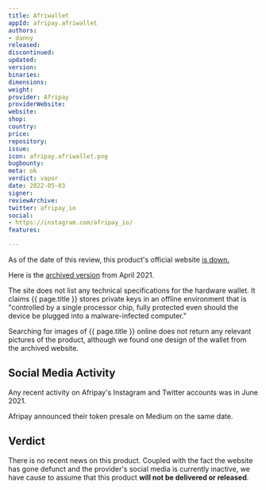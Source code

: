 ```yaml
---
title: Afriwallet
appId: afripay.afriwallet
authors:
- danny
released: 
discontinued: 
updated: 
version: 
binaries: 
dimensions: 
weight: 
provider: Afripay
providerWebsite: 
website: 
shop: 
country: 
price: 
repository: 
issue: 
icon: afripay.afriwallet.png
bugbounty: 
meta: ok
verdict: vapor
date: 2022-05-03
signer: 
reviewArchive: 
twitter: afripay_io
social:
- https://instagram.com/afripay_io/
features: 

---
```


As of the date of this review, this product's official website [is down.](https://www.isitdownrightnow.com/docs.afripay.io.html)

Here is the [archived version](https://web.archive.org/web/20210429010947/https://docs.afripay.io/afri-hardware-wallet/) from April 2021.

The site does not list any technical specifications for the hardware wallet. It claims {{ page.title }} stores private keys in an offline environment that is "controlled by a single processor chip, fully protected even should the device be plugged into a malware-infected computer."

Searching for images of {{ page.title }} online does not return any relevant pictures of the product, although we found one design of the wallet from the archived website.

## Social Media Activity

Any recent activity on Afripay's Instagram and Twitter accounts was in June 2021.

Afripay announced their token presale on Medium on the same date.


## Verdict

There is no recent news on this product. Coupled with the fact the website has gone defunct and the provider's social media is currently inactive, we have cause to assume that this product **will not be delivered or released**.

